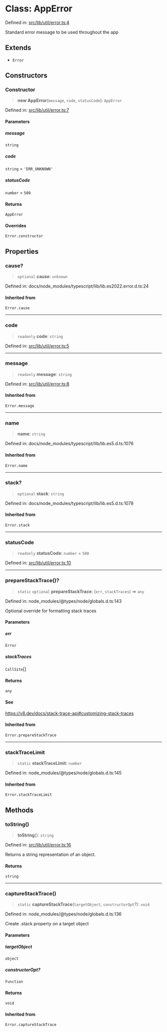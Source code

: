 # Class: AppError

Defined in: [src/lib/util/error.ts:4](https://github.com/andrewski04/SvelteKit-Template/blob/9ffac812183d006906d6dfaaa45d8940033328db/src/lib/util/error.ts#L4)

Standard error message to be used throughout the app

## Extends

- `Error`

## Constructors

### Constructor

> **new AppError**(`message`, `code`, `statusCode`): `AppError`

Defined in: [src/lib/util/error.ts:7](https://github.com/andrewski04/SvelteKit-Template/blob/9ffac812183d006906d6dfaaa45d8940033328db/src/lib/util/error.ts#L7)

#### Parameters

##### message

`string`

##### code

`string` = `'ERR_UNKNOWN'`

##### statusCode

`number` = `500`

#### Returns

`AppError`

#### Overrides

`Error.constructor`

## Properties

### cause?

> `optional` **cause**: `unknown`

Defined in: docs/node\_modules/typescript/lib/lib.es2022.error.d.ts:24

#### Inherited from

`Error.cause`

***

### code

> `readonly` **code**: `string`

Defined in: [src/lib/util/error.ts:5](https://github.com/andrewski04/SvelteKit-Template/blob/9ffac812183d006906d6dfaaa45d8940033328db/src/lib/util/error.ts#L5)

***

### message

> `readonly` **message**: `string`

Defined in: [src/lib/util/error.ts:8](https://github.com/andrewski04/SvelteKit-Template/blob/9ffac812183d006906d6dfaaa45d8940033328db/src/lib/util/error.ts#L8)

#### Inherited from

`Error.message`

***

### name

> **name**: `string`

Defined in: docs/node\_modules/typescript/lib/lib.es5.d.ts:1076

#### Inherited from

`Error.name`

***

### stack?

> `optional` **stack**: `string`

Defined in: docs/node\_modules/typescript/lib/lib.es5.d.ts:1078

#### Inherited from

`Error.stack`

***

### statusCode

> `readonly` **statusCode**: `number` = `500`

Defined in: [src/lib/util/error.ts:10](https://github.com/andrewski04/SvelteKit-Template/blob/9ffac812183d006906d6dfaaa45d8940033328db/src/lib/util/error.ts#L10)

***

### prepareStackTrace()?

> `static` `optional` **prepareStackTrace**: (`err`, `stackTraces`) => `any`

Defined in: node\_modules/@types/node/globals.d.ts:143

Optional override for formatting stack traces

#### Parameters

##### err

`Error`

##### stackTraces

`CallSite`[]

#### Returns

`any`

#### See

https://v8.dev/docs/stack-trace-api#customizing-stack-traces

#### Inherited from

`Error.prepareStackTrace`

***

### stackTraceLimit

> `static` **stackTraceLimit**: `number`

Defined in: node\_modules/@types/node/globals.d.ts:145

#### Inherited from

`Error.stackTraceLimit`

## Methods

### toString()

> **toString**(): `string`

Defined in: [src/lib/util/error.ts:16](https://github.com/andrewski04/SvelteKit-Template/blob/9ffac812183d006906d6dfaaa45d8940033328db/src/lib/util/error.ts#L16)

Returns a string representation of an object.

#### Returns

`string`

***

### captureStackTrace()

> `static` **captureStackTrace**(`targetObject`, `constructorOpt`?): `void`

Defined in: node\_modules/@types/node/globals.d.ts:136

Create .stack property on a target object

#### Parameters

##### targetObject

`object`

##### constructorOpt?

`Function`

#### Returns

`void`

#### Inherited from

`Error.captureStackTrace`
